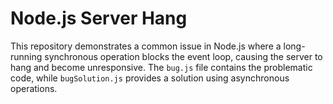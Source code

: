 # Node.js Server Hang

This repository demonstrates a common issue in Node.js where a long-running synchronous operation blocks the event loop, causing the server to hang and become unresponsive. The `bug.js` file contains the problematic code, while `bugSolution.js` provides a solution using asynchronous operations.